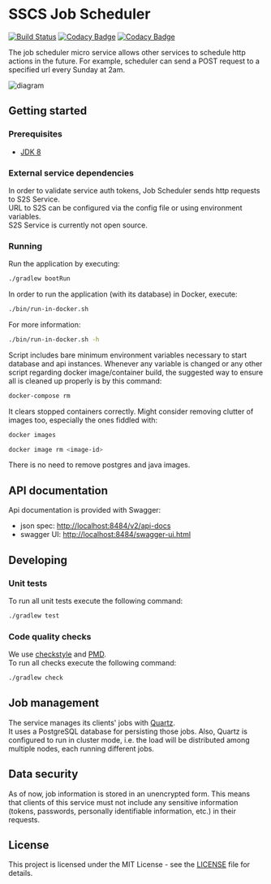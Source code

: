 # SSCS Job Scheduler
[![Build Status](https://travis-ci.org/hmcts/job-scheduler.svg?branch=master)](https://travis-ci.org/hmcts/job-scheduler)
[![Codacy Badge](https://api.codacy.com/project/badge/Grade/db1d536343474c40967ab9b236044e1d)](https://www.codacy.com/app/HMCTS/job-scheduler)
[![Codacy Badge](https://api.codacy.com/project/badge/Coverage/db1d536343474c40967ab9b236044e1d)](https://www.codacy.com/app/HMCTS/job-scheduler)

The job scheduler micro service allows other services to schedule http actions in the future. For example, scheduler
can send a POST request to a specified url every Sunday at 2am.

![diagram](docs/diagram.png)

## Getting started

### Prerequisites
- [JDK 8](https://java.com)

### External service dependencies

In order to validate service auth tokens, Job Scheduler sends http requests to S2S Service.  
URL to S2S can be configured via the config file or using environment variables.  
S2S Service is currently not open source.

### Running
Run the application by executing:
```bash
./gradlew bootRun
```

In order to run the application (with its database) in Docker, execute:
```bash
./bin/run-in-docker.sh
```

For more information:

```bash
./bin/run-in-docker.sh -h
```

Script includes bare minimum environment variables necessary to start database and api instances. Whenever any variable is changed or any other script regarding docker image/container build, the suggested way to ensure all is cleaned up properly is by this command:

```bash
docker-compose rm
```

It clears stopped containers correctly. Might consider removing clutter of images too, especially the ones fiddled with:

```bash
docker images

docker image rm <image-id>
```

There is no need to remove postgres and java images.

## API documentation
Api documentation is provided with Swagger:
- json spec: [http://localhost:8484/v2/api-docs](http://localhost:8484/v2/api-docs)
- swagger UI: [http://localhost:8484/swagger-ui.html](http://localhost:8484/swagger-ui.html)

## Developing

### Unit tests
To run all unit tests execute the following command:
```bash
./gradlew test
```

### Code quality checks
We use [checkstyle](http://checkstyle.sourceforge.net/) and [PMD](https://pmd.github.io/).  
To run all checks execute the following command:
```bash
./gradlew check
```

## Job management

The service manages its clients' jobs with [Quartz](http://www.quartz-scheduler.org/).  
It uses a PostgreSQL database for persisting those jobs. Also, Quartz is configured
to run in cluster mode, i.e. the load will be distributed among multiple nodes, each
running different jobs.

## Data security

As of now, job information is stored in an unencrypted form. This means that clients
of this service must not include any sensitive information (tokens, passwords, personally
identifiable information, etc.) in their requests.

## License
This project is licensed under the MIT License - see the [LICENSE](LICENSE) file for details.
